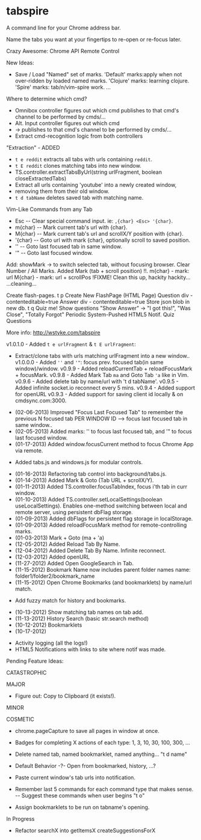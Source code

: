 tabspire
========

A command line for your Chrome address bar.

Name the tabs you want at your fingertips to re-open or re-focus later.

Crazy Awesome: Chrome API Remote Control

New Ideas:

* Save / Load "Named" set of marks.
  'Default' marks:apply when not over-ridden by loaded named marks.
  'Clojure' marks: learning clojure.
  'Spire' marks: tab/n/vim-spire work.
  ...

Where to determine which cmd?

* Omnibox controller figures out which cmd
	publishes to that cmd's channel to be performed by cmds/...
* Alt. Input controller figures out which cmd
* -> publishes to that cmd's channel to be performed by cmds/...
* Extract cmd-recognition logic from both controllers


"Extraction" - ADDED

* `t e reddit` extracts all tabs with urls containing `reddit`.
* `t E reddit` clones matching tabs into new window.
* TS.controller.extractTabsByUrl(string urlFragment, boolean closeExtractedTabs)
* Extract all urls containing 'youtube' into a newly created window,
* removing them from their old window.
* `t d tabName` deletes saved tab with matching name.

Vim-Like Commands from any Tab

* Esc -- Clear special command input.  ie: `,{char} <Esc> '{char}`.
* m{char} -- Mark current tab's url with {char}.
* M{char} -- Mark current tab's url and scrollX/Y position with {char}.
* '{char} -- Goto url with mark {char}, optionally scroll to saved position.
* '' -- Goto last focused tab in same window.
* '" -- Goto last focused window.


Add:
	showMark -> to switch selected tab, without focusing browser.
	Clear Number / All Marks.
	Added Mark (tab + scroll position) !!.
		m{char} - mark: url
		M{char} - mark: url + scrollPos
			!FIXME! Clean this up, hackity hackity... ...cleaning...

Create flash-pages.
	t p
		Create New FlashPage (HTML Page)
			Question div - contenteditable=true
			Answer div - contenteditable=true
		Store json blob in new db.
	t q
		Quiz me!
		Show questions
			"Show Answer" -> "I got this!", "Was Close", "Totally Forgot"
	Periodic System-Pushed HTML5 Notif. Quiz Questions

More info: http://wstyke.com/tabspire

v1.0.1.0 - Added `t e urlFragment` & `t E urlFragment`:
- Extract/clone tabs with urls matching urlFragment into a new window..
v1.0.0.0 - Added `''` and `'"`: focus prev. focused tab(in same window)/window.
v0.9.9 - Added reloadCurrentTab + reloadFocusMark + focusMark.
v0.9.8 - Added Mark Tab `ma` and Goto Tab `'a` like in Vim.
v0.9.6 - Added delete tab by name/url with 't d tabName'.
v0.9.5 - Added infinite socket.io reconnect every 5 mins.
v0.9.4 - Added support for openURL
v0.9.3 - Added support for saving client id locally & on cmdsync.com:3000.

+ (02-06-2013) Improved "Focus Last Focused Tab"
  to remember the previous N focused tab PER WINDOW ID
  --> focus last focused tab in same window..
+ (02-05-2013) Added marks:
  '' to focus last focused tab, and
  '" to focus last focused window.
+ (01-17-2013) Added window.focusCurrent method to focus Chrome App via remote.
-	Added tabs.js and windows.js for modular controls.
+ (01-16-2013) Refactoring tab control into background/tabs.js.
+ (01-14-2013) Added Mark & Goto (Tab URL + scrollX/Y).
+ (01-11-2013) Added TS.controller.focusTabIndex, focus i'th tab in curr window.
+ (01-10-2013) Added TS.controller.setLocalSettings(boolean useLocalSettings).
	Enables one-method switching between local and remote server,
	using persistent dbFlag storage.
+ (01-09-2013) Added dbFlags for persistent flag storage in localStorage.
+ (01-09-2013) Added reloadFocusMark method for remote-controlling marks.
+ (01-03-2013) Mark + Goto (ma + 'a)
+ (12-05-2012) Added Reload Tab By Name.
+ (12-04-2012) Added Delete Tab By Name.  Infinite reconnect.
+ (12-03-2012) Added openURL
+ (11-27-2012) Added Open GoogleSearch in Tab.
+ (11-15-2012) Bookmark Name now includes parent folder names
	name: folder1/folder2/bookmark_name
+ (11-15-2012) Open Chrome Bookmarks (and bookmarklets) by name/url match.
- Add fuzzy match for history and bookmarks.
+ (10-13-2012) Show matching tab names on tab add.
+ (11-13-2012) History Search (basic str.search method)
+ (10-12-2012) Bookmarklets
+ (10-17-2012)
- Activity logging (all the logs!)
- HTML5 Notifications with links to site where notif was made.

Pending Feature Ideas:

CATASTROPHIC

MAJOR
- Figure out: Copy to Clipboard (it exists!).

MINOR

COSMETIC


- chrome.pageCapture to save all pages in window at once.
- Badges for completing X actions of each type: 1, 3, 10, 30, 100, 300, ...

- Delete named tab, named bookmarklet, named anything...
	"t d name"
- Default Behavior -?- Open from bookmarked, history, ...?
- Paste current window's tab urls into notification.

- Remember last 5 commands for each command type that makes sense.
-- Suggest these commands when user begins "t o"

- Assign bookmarklets to be run on tabname's opening.

In Progress
- Refactor searchX into
	getItemsX
	createSuggestionsForX

